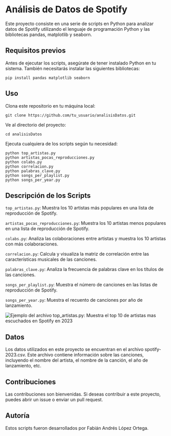 # Análisis de Datos de Spotify

Este proyecto consiste en una serie de scripts en Python para analizar datos de Spotify utilizando el lenguaje de programación Python y las bibliotecas pandas, matplotlib y seaborn.

## Requisitos previos

Antes de ejecutar los scripts, asegúrate de tener instalado Python en tu sistema. También necesitarás instalar las siguientes bibliotecas:

```
pip install pandas matplotlib seaborn
```

## Uso
Clona este repositorio en tu máquina local:

```
git clone https://github.com/tu_usuario/analisisDatos.git
```

Ve al directorio del proyecto:

```
cd analisisDatos
```

Ejecuta cualquiera de los scripts según tu necesidad:

```
python top_artistas.py
python artistas_pocas_reproducciones.py
python colabs.py
python correlacion.py
python palabras_clave.py
python songs_per_playlist.py
python songs_per_year.py
```

## Descripción de los Scripts

`top_artistas.py`: Muestra los 10 artistas más populares en una lista de reproducción de Spotify.

`artistas_pocas_reproducciones.py`: Muestra los 10 artistas menos populares en una lista de reproducción de Spotify.

`colabs.py`: Analiza las colaboraciones entre artistas y muestra los 10 artistas con más colaboraciones.

`correlacion.py`: Calcula y visualiza la matriz de correlación entre las características musicales de las canciones.

`palabras_clave.py`: Analiza la frecuencia de palabras clave en los títulos de las canciones.

`songs_per_playlist.py`: Muestra el número de canciones en las listas de reproducción de Spotify.

`songs_per_year.py`: Muestra el recuento de canciones por año de lanzamiento.

![Ejemplo del archivo top_artistas.py: Muestra el top 10 de artistas mas escuchados en Spotify en 2023](C:\Users\DELL\OneDrive\Escritorio\Github\analisisDatos\images\top_artistas2023.png)

## Datos

Los datos utilizados en este proyecto se encuentran en el archivo spotify-2023.csv. Este archivo contiene información sobre las canciones, incluyendo el nombre del artista, el nombre de la canción, el año de lanzamiento, etc.

## Contribuciones
Las contribuciones son bienvenidas. Si deseas contribuir a este proyecto, puedes abrir un issue o enviar un pull request.

## Autoría

Estos scripts fueron desarrollados por Fabián Andrés López Ortega.


